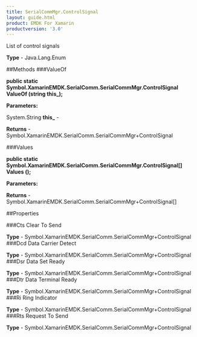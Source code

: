 ```yaml
---
title: SerialCommMgr.ControlSignal
layout: guide.html
product: EMDK For Xamarin 
productversion: '3.0' 
---
```

List of control signals

**Type** - Java.Lang.Enum

##Methods
###ValueOf

**public static Symbol.XamarinEMDK.SerialComm.SerialCommMgr.ControlSignal ValueOf (string this_);**


        

**Parameters:**

System.String **this_**  - 
        

**Returns** - Symbol.XamarinEMDK.SerialComm.SerialCommMgr+ControlSignal

###Values

**public static Symbol.XamarinEMDK.SerialComm.SerialCommMgr.ControlSignal[] Values ();**


        

**Parameters:**

**Returns** - Symbol.XamarinEMDK.SerialComm.SerialCommMgr+ControlSignal[]

##Properties

###Cts
Clear To Send

**Type** - Symbol.XamarinEMDK.SerialComm.SerialCommMgr+ControlSignal
###Dcd
Data Carrier Detect

**Type** - Symbol.XamarinEMDK.SerialComm.SerialCommMgr+ControlSignal
###Dsr
Data Set Ready

**Type** - Symbol.XamarinEMDK.SerialComm.SerialCommMgr+ControlSignal
###Dtr
Data Terminal Ready

**Type** - Symbol.XamarinEMDK.SerialComm.SerialCommMgr+ControlSignal
###Ri
Ring Indicator

**Type** - Symbol.XamarinEMDK.SerialComm.SerialCommMgr+ControlSignal
###Rts
Request To Send

**Type** - Symbol.XamarinEMDK.SerialComm.SerialCommMgr+ControlSignal

